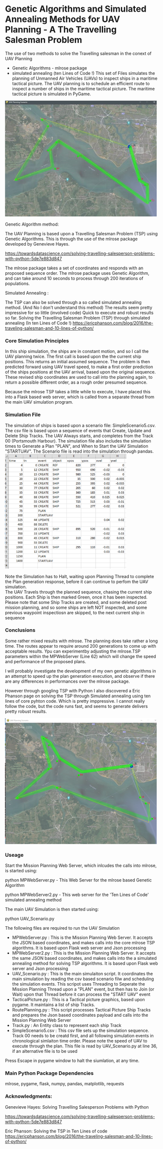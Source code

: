 # Genetic Algorithms and Simulated Annealing Methods for UAV Planning - A The Travelling Salesman Problem #
The use of two methods  to solve the Travelling salesman in the conext of UAV Planning 
* Genetic Algorithms  - mlrose package
* simulated annealing (ten Lines of Code !)
This set of Files simulates the planning of Unmanned Air Vehicles (UAVs) to inspect ships in a maritime tactical picture.  The UAV planning is to schedule an efficient route to inspect a number of ships in the maritime tactical picture. The maritime tactical picture is simulated in PyGame. 

![picture alt](https://github.com/JulesVerny/GeneticUAVPlanning/blob/master/Typical_Route.png "UAV Planning")



Genetic Algorithm method:

The UAV Planning is based upon a Travelling Salesman Problem (TSP) using Genetic Algorithms. This is through the use of the mlrose package developed by Genevieve Hayes.

https://towardsdatascience.com/solving-travelling-salesperson-problems-with-python-5de7e883d847

The mlrose package takes a set of coordinates and responds with an proposed sequence order. The mlrose package uses Genetic Algorithm, and can take around 10 seconds to process through 200 iterations of populations.

Simulated Annealing :

The TSP can also be solved through a so called simulated annealing method. (And No I don't understand this method) The results seem pretty impressive for so little (involved code) Quick to execute and robust results so far.   Solving the Travelling Salesman Problem (TSP) through  simulated annealing (In ten Lines of Code !) 
https://ericphanson.com/blog/2016/the-traveling-salesman-and-10-lines-of-python/

### Core Simulation Principles ###
In this ship simulation, the ships are in constant motion, and so I call the UAV planning twice. The first call is based upon the the current ship positions. This returns an initial assumed sequence. The problem is then predicted forward using UAV travel speed, to make a first order prediction of the ships positions at the UAV arrival, based upon the original sequence.  These revised ship coordinates are used to call into the planning again, to return a possible different order, as a rough order presumed sequence.      

Because the mlrose TSP takes a little while to execute, I have placed this into a Flask based web server, which is called from a separate thread from the main UAV simulation program.   

### Simulation File ###
The simulation of ships is based upon a scenario file: SimpleScenario5.csv.   The csv file is based upon a sequence of events that Create, Update and Delete Ship Tracks. The UAV Always starts, and completes from the Track 00 (Portsmouth Harbour).  The simulation file also includes the simulation times to Generate a Plan "PLAN", and When to Start the UAV Simulation "STARTUAV". The Scenario file is read into the simulation through pandas.  
![picture alt](https://github.com/JulesVerny/GeneticUAVPlanning/blob/master/ScenarioFileImage.PNG "Scenario File")

Note the Simulation has to Halt, waiting upon Planning Thread to complete the Plan generation response, before it can continue to perfom the UAV simulation.  
The UAV Travels through the planned sequence, chasing the current ship positions. Each Ship is then marked Green, once it has been inspected.  Please note that some Ship Tracks are created, and some deleted post mission planning, and so some ships are left NOT inspected, and some previous waypoint inspectiosn are skipped, to the next current ship in sequence 
### Conclusions ###
Some rather mixed results with mlrose. The planning does take rather a long time. The routes appear to require around 200 generations to come up with acceptable results. Ypu can experimentby adjusting the mlrose.TSP parameters within the MPWebServer (Line 62) which will change the speed and performance of the proposed plans. 

I will probably investigate the development of my own genetic algorithms in an attempt to speed up the plan generation execution, and observe if there are any differences in performances over the mlrose package. 

However through googling TSP with Python I also discovered a Eric Phanson page on solving the TSP through Simulated annealing using ten lines of core pyhton code. Which is pretty imppressive.  I cannot really follow the code, but the code runs fast, and seems to generate delivers pretty robust results. 

![picture alt](https://github.com/JulesVerny/GeneticUAVPlanning/blob/master/TypicalRoute2.PNG "Plan with Anealing")

### Useage ###
Start the Mission Planning Web Server, which inlcudes the calls into mlrose,  is started using:

  python MPWebServer.py     - This Web Server for the mlrose based Genetic Algorithm
  
  python MPWebServer2.py    - This web server for the 'Ten Lines of Code' simulated annealing method

The main UAV Simulation is then started using:

  python UAV_Scenario.py

The following files are required to run the UAV Simulation
* MPWebServer.py     : This is the Mission Planning Web Server. It accepts the JSON based coordinates, and makes calls into the core mlrose TSP algorithms. It is based upon Flask web server and Json processing
* MPWebServer2.py     : This is the Mission Planning Web Server. It accepts the same JSON based coordinates, and makes calls into the a simulated annealing method for solving TSP algorithms. It is based upon Flask web server and Json processing
* UAV_Scenario.py  : This is the main simulaiton script.  It coordinates the main simulation by reading the csv based scenario filw and scheduling the simulation events. This scripot uses Threading to Seperate the Mission Planning Thread upon  a "PLAN" event, but then has to Join (or Wait) upon that Thread before it can process the "START UAV" event
* TacticalPicture.py   : This is a Tactical picture graphics, based upon pygame. It maintains a list of ship Tracks. 
* RoutePlanning.py  : This script processes Tactical Picture Ship Tracks and prepares the Json based coordinates payload and calls into the Mission Planning Web Server
* Track.py  : An Entity class to represent each ship Track
* SimpleScenario5.csv  : This csv file sets up the simulation sequence. Track 00 needs to be creatd first, and all following simulation events in chronological simlaiton time order. Please note the speed of UAV to execute through the plan. This file is read by UAV_Scenario.py at line 36, if an alternative file is to be used 

Press Escape in pygame window to halt the siumlation, at any time.

### Main Python Package Dependencies ###
mlrose, pygame, flask, numpy, pandas, matplotlib, requests

### Acknowledgments: ###
Genevieve Hayes:  Solving Travelling Salesperson Problems with Python 

https://towardsdatascience.com/solving-travelling-salesperson-problems-with-python-5de7e883d847

Eric Phanson: Solving the TSP in Ten Lines of code 
https://ericphanson.com/blog/2016/the-traveling-salesman-and-10-lines-of-python/

